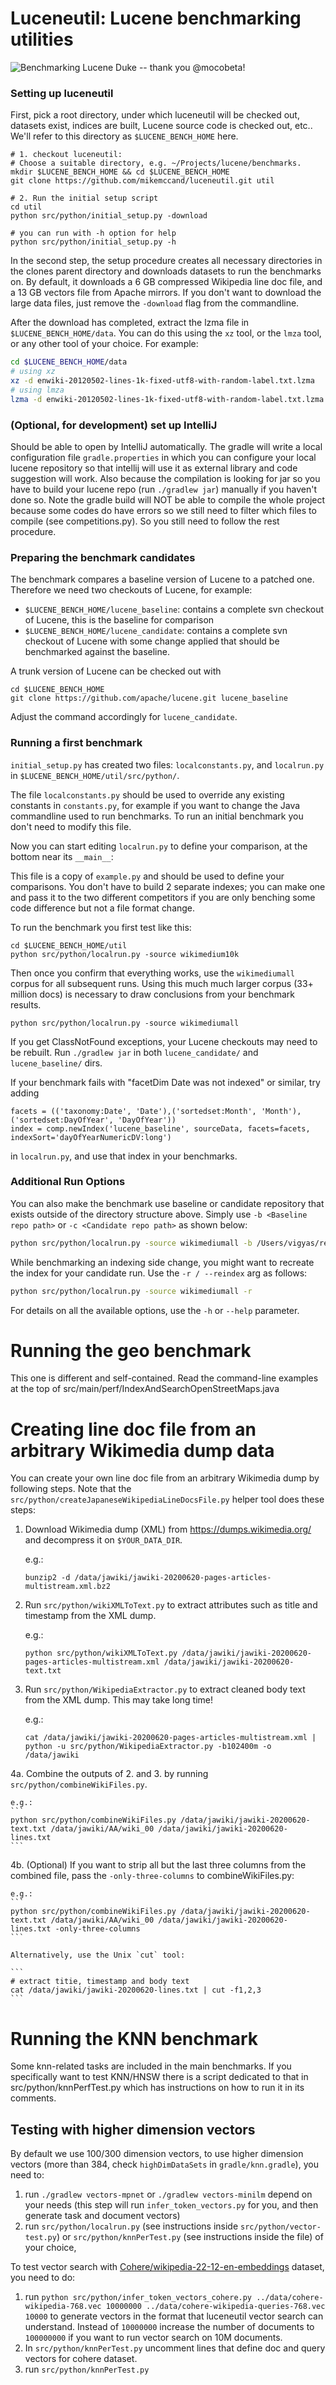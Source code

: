 # Luceneutil: Lucene benchmarking utilities

![Benchmarking Lucene Duke -- thank you @mocobeta!](/Benchmarking-Duke-from-Tomoko.png)

### Setting up luceneutil

First, pick a root directory, under which luceneutil will be checked out,
datasets exist, indices are built, Lucene source code is checked out,
etc.. We'll refer to this directory as `$LUCENE_BENCH_HOME` here.

```
# 1. checkout luceneutil:
# Choose a suitable directory, e.g. ~/Projects/lucene/benchmarks.
mkdir $LUCENE_BENCH_HOME && cd $LUCENE_BENCH_HOME
git clone https://github.com/mikemccand/luceneutil.git util

# 2. Run the initial setup script
cd util
python src/python/initial_setup.py -download

# you can run with -h option for help
python src/python/initial_setup.py -h
```
  
In the second step, the setup procedure creates all necessary directories in the clones parent directory and downloads
datasets to run the benchmarks on. By default, it downloads a 6 GB compressed Wikipedia line doc file, and a 13 GB vectors
file from Apache mirrors. If you don't want to download the large data files,
just remove the `-download` flag from the commandline.

After the download has completed, extract the lzma file in `$LUCENE_BENCH_HOME/data`. You can do this using the `xz` tool,
or the `lmza` tool, or any other tool of your choice. For example:
```bash
cd $LUCENE_BENCH_HOME/data
# using xz
xz -d enwiki-20120502-lines-1k-fixed-utf8-with-random-label.txt.lzma
# using lmza
lzma -d enwiki-20120502-lines-1k-fixed-utf8-with-random-label.txt.lzma
```

### (Optional, for development) set up IntelliJ
Should be able to open by IntelliJ automatically. The gradle will write a local configuration file `gradle.properties` in
which you can configure your local lucene repository so that intellij will use it as external library and code suggestion
will work. Also because the compilation is looking for jar so you have to build your lucene repo (run `./gradlew jar`) manually if you haven't 
done so.
Note the gradle build will NOT be able to compile the whole project because
some codes do have errors so we still need to filter which files to compile (see competitions.py). So you still
need to follow the rest procedure.

### Preparing the benchmark candidates

The benchmark compares a baseline version of Lucene to a patched one. Therefore we need two checkouts of Lucene, for example:

* `$LUCENE_BENCH_HOME/lucene_baseline`: contains a complete svn checkout of Lucene, this is the baseline for comparison
* `$LUCENE_BENCH_HOME/lucene_candidate`: contains a complete svn checkout of Lucene with some change applied that should be benchmarked against the baseline.

A trunk version of Lucene can be checked out with

```
cd $LUCENE_BENCH_HOME
git clone https://github.com/apache/lucene.git lucene_baseline
```

Adjust the command accordingly for `lucene_candidate`.

### Running a first benchmark

`initial_setup.py` has created two files: `localconstants.py`, and `localrun.py` in `$LUCENE_BENCH_HOME/util/src/python/`. 

The file `localconstants.py` should be used to override any existing constants in `constants.py`, for example if you want to change the Java commandline used to run benchmarks. To run an initial benchmark you don't need to modify this file.

Now you can start editing `localrun.py` to define your comparison, at the
bottom near its `__main__`:

This file is a copy of `example.py` and should be used to define your
comparisons. You don't have to build 2 separate indexes; you can make
one and pass it to the two different competitors if you are only benching
some code difference but not a file format change.

To run the benchmark you first test like this:

```
cd $LUCENE_BENCH_HOME/util
python src/python/localrun.py -source wikimedium10k
```

Then once you confirm that everything works, use the `wikimediumall` corpus for all subsequent runs.
Using this much much larger corpus (33+ million docs) is necessary to draw conclusions from your benchmark results.
```
python src/python/localrun.py -source wikimediumall
```

If you get ClassNotFound exceptions, your Lucene checkouts may need to be rebuilt. Run `./gradlew jar` in both `lucene_candidate/` and `lucene_baseline/` dirs.

If your benchmark fails with "facetDim Date was not indexed" or similar, try adding

    facets = (('taxonomy:Date', 'Date'),('sortedset:Month', 'Month'),('sortedset:DayOfYear', 'DayOfYear'))
    index = comp.newIndex('lucene_baseline', sourceData, facets=facets, indexSort='dayOfYearNumericDV:long')

in `localrun.py`, and use that index in your benchmarks.

### Additional Run Options
You can also make the benchmark use baseline or candidate repository that exists outside of the directory structure above. 
Simply use `-b <Baseline repo path>` or `-c <Candidate repo path>` as shown below:
```bash
python src/python/localrun.py -source wikimediumall -b /Users/vigyas/repos/lucene -c /Users/vigyas/forks/lucene
```

While benchmarking an indexing side change, you might want to recreate the index for your candidate run. Use the `-r / --reindex` arg as follows:
```bash
python src/python/localrun.py -source wikimediumall -r
```

For details on all the available options, use the `-h` or `--help` parameter.

# Running the geo benchmark

This one is different and self-contained. Read the command-line examples at the top of src/main/perf/IndexAndSearchOpenStreetMaps.java

# Creating line doc file from an arbitrary Wikimedia dump data

You can create your own line doc file from an arbitrary Wikimedia dump by following steps.  Note that the `src/python/createJapaneseWikipediaLineDocsFile.py` helper tool does these steps:

1. Download Wikimedia dump (XML) from https://dumps.wikimedia.org/ and decompress it on `$YOUR_DATA_DIR`.

    e.g.:
    ```
    bunzip2 -d /data/jawiki/jawiki-20200620-pages-articles-multistream.xml.bz2
    ```

2. Run `src/python/wikiXMLToText.py` to extract attributes such as title and timestamp from the XML dump.

    e.g.:
    ```
    python src/python/wikiXMLToText.py /data/jawiki/jawiki-20200620-pages-articles-multistream.xml /data/jawiki/jawiki-20200620-text.txt
    ```

3. Run `src/python/WikipediaExtractor.py` to extract cleaned body text from the XML dump. This may take long time!

    e.g.:
    ```
    cat /data/jawiki/jawiki-20200620-pages-articles-multistream.xml | python -u src/python/WikipediaExtractor.py -b102400m -o /data/jawiki
    ```

4a. Combine the outputs of 2. and 3. by running `src/python/combineWikiFiles.py`.

    e.g.:
    ```
    python src/python/combineWikiFiles.py /data/jawiki/jawiki-20200620-text.txt /data/jawiki/AA/wiki_00 /data/jawiki/jawiki-20200620-lines.txt
    ```

4b. (Optional) If you want to strip all but the last three columns from the combined file, pass the `-only-three-columns` to combineWikiFiles.py:

    e.g.:
    ```
    python src/python/combineWikiFiles.py /data/jawiki/jawiki-20200620-text.txt /data/jawiki/AA/wiki_00 /data/jawiki/jawiki-20200620-lines.txt -only-three-columns
    ```

    Alternatively, use the Unix `cut` tool:

    ```
    # extract titie, timestamp and body text
    cat /data/jawiki/jawiki-20200620-lines.txt | cut -f1,2,3
    ```
# Running the KNN benchmark

Some knn-related tasks are included in the main benchmarks. If you specifically want to test
KNN/HNSW there is a script dedicated to that in src/python/knnPerfTest.py which has instructions on
how to run it in its comments.

## Testing with higher dimension vectors

By default we use 100/300 dimension vectors, to use higher dimension vectors (more than 384, check `highDimDataSets` in `gradle/knn.gradle`), you need to:

1. run `./gradlew vectors-mpnet` or `./gradlew vectors-minilm` depend on your needs (this step will run `infer_token_vectors.py` for you, and then generate task and document vectors)
2. run `src/python/localrun.py` (see instructions inside `src/python/vector-test.py`) or `src/python/knnPerTest.py` (see instructions inside the file) of your choice, 

To test vector search with [Cohere/wikipedia-22-12-en-embeddings](https://huggingface.co/datasets/Cohere/wikipedia-22-12-en-embeddings) dataset, you need to do:
1. run `python src/python/infer_token_vectors_cohere.py ../data/cohere-wikipedia-768.vec 10000000 ../data/cohere-wikipedia-queries-768.vec 10000` to generate vectors
in the format that luceneutil vector search can understand. Instead of `10000000` increase the number of documents to `100000000` if you want to run vector search on 10M documents.
2. In `src/python/knnPerTest.py` uncomment lines that define doc and query vectors for cohere dataset.
3. run `src/python/knnPerTest.py` 
